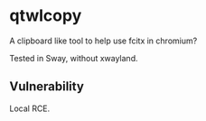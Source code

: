 # qtwlcopy

A clipboard like tool to help use fcitx in chromium?

Tested in Sway, without xwayland.

## Vulnerability

Local RCE.
